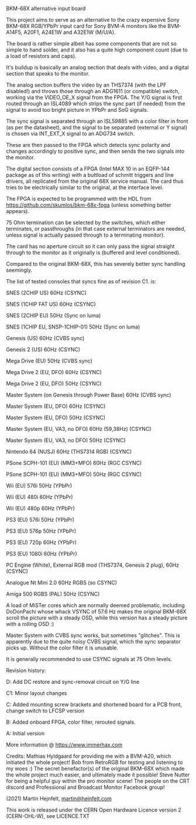 BKM-68X alternative input board

This project aims to serve as an alternative to the crazy expensive Sony BKM-68X RGB/YPbPr
input card for Sony BVM-A monitors like the BVM-A14F5, A20F1, A24E1W and A32E1W (M/U/A).

The board is rather simple albeit has some components that are not so simple to hand solder,
and it also has a quite high component count (due to a load of resistors and caps).

It's buildup is basically an analog section that deals with video, and a digital section
that speaks to the monitor.

The analog section buffers the video by an THS7374 (with the LPF disabled!) and throws
those through an ADG1611 (or compatible) switch, working via the VIDEO_OE_X signal from
the FPGA. The Y/G signal is first routed through an ISL4089 which strips the sync part 
(if needed) from the signal to avoid too bright picture in YPbPr and SoG signals.

The sync signal is separated through an ISL59885 with a color filter in front (as per
the datasheet), and the signal to be separated (external or Y signal) is chosen via
INT_EXT_X signal to an ADG734 switch.

These are then passed to the FPGA which detects sync polarity and changes accordingly
to positive sync, and then sends the two signals into the monitor.

The digital section consists of a FPGA (Intel MAX 10 in an EQFP-144 package as of this
writing) with a buttload of schmitt triggers and line drivers, all replicated from the
original 68X service manual. The card thus tries to be electrically similar to the
original, at the interface level.

The FPGA is expected to be programmed with the HDL from https://github.com/skumlos/bkm-68x-fpga
(unless something better appears).

75 Ohm termination can be selected by the switches, which either terminates, or passthroughs
(in that case external terminators are needed, unless signal is actually passed through to a
terminating monitor).

The card has no aperture circuit so it can only pass the signal straight through to the monitor
as it originally is (buffered and level conditioned).

Compared to the original BKM-68X, this has severely better sync handling seemingly.

The list of tested consoles that syncs fine as of revision C1. is:

SNES (2CHIP US) 60Hz (CSYNC)

SNES (1CHIP FAT US) 60Hz (CSYNC)

SNES (2CHIP EU) 50Hz (Sync on luma)

SNES (1CHIP EU, SNSP-1CHIP-01) 50Hz (Sync on luma)

Genesis (US) 60Hz (CVBS sync)

Genesis 2 (US) 60Hz (CSYNC)

Mega Drive (EU) 50Hz (CVBS sync)

Mega Drive 2 (EU, DFO) 60Hz (CSYNC)

Mega Drive 2 (EU, DFO) 50Hz (CSYNC)

Master System (on Genesis through Power Base) 60Hz (CVBS sync)

Master System (EU, DFO) 60Hz (CSYNC)

Master System (EU, DFO) 50Hz (CSYNC)

Master System (EU, VA3, no DFO) 60Hz (59,38Hz) (CSYNC)

Master System (EU, VA3, no DFO) 50Hz (CSYNC)

Nintendo 64 (NUSJ) 60Hz (THS7314 RGB) (CSYNC)

PSone SCPH-101 (EU) (MM3+MFO) 60Hz (RGC CSYNC)

PSone SCPH-101 (EU) (MM3+MFO) 50Hz (RGC CSYNC)

Wii (EU) 576i 50Hz (YPbPr)

Wii (EU) 480i 60Hz (YPbPr)

Wii (EU) 480p 60Hz (YPbPr)

PS3 (EU) 576i 50Hz (YPbPr)

PS3 (EU) 576p 50Hz (YPbPr)

PS3 (EU) 720p 60Hz (YPbPr)

PS3 (EU) 1080i 60Hz (YPbPr)

PC Engine (White), External RGB mod (THS7374, Genesis 2 plug), 60Hz (CSYNC)

Analogue Nt Mini 2.0 60Hz RGBS (so CSYNC)

Amiga 500 RGBS (PAL) 50Hz (CSYNC)

A load of MiSTer cores which are normally deemed problematic, including DoDonPachi
whose whack VSYNC of 57.6 Hz makes the original BKM-68X scroll the picture with a
steady OSD, while this version has a steady picture with a rolling OSD :)

Master System with CVBS sync works, but sometimes "glitches". This is apparently
due to the quite noisy CVBS signal, which the sync separator picks up. Without
the color filter it is unusable.

It is generally recommended to use CSYNC signals at 75 Ohm levels.

Revision history:

D: Add DC restore and sync-removal circuit on Y/G line

C1: Minor layout changes

C: Added mounting screw brackets and shortened board for a PCB front, change switch to LFCSP version

B: Added onboard FPGA, color filter, rerouted signals.

A: Initial version

More information @ https://www.immerhax.com

Credits:
Mathias Hyldgaard for providing me with a BVM-A20, which initiated the whole project!
Bob from RetroRGB for testing and listening to my woes :)
The secret benefactor(s) of the original BKM-68X which made the whole project much easier, and ultimately made it possible!
Steve Nutter for being a helpful guy within the pro monitor scene!
The people on the CRT discord and Professional and Broadcast Monitor Facebook group!

(2021) Martin Hejnfelt, martin@hejnfelt.com

This work is released under the CERN Open Hardware Licence version 2 (CERN-OHL-W), see LICENCE.TXT
